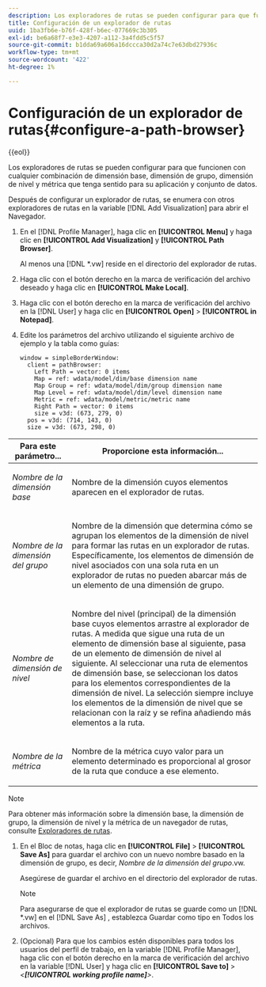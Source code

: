 ```yaml
---
description: Los exploradores de rutas se pueden configurar para que funcionen con cualquier combinación de dimensión base, dimensión de grupo, dimensión de nivel y métrica que tenga sentido para su aplicación y conjunto de datos.
title: Configuración de un explorador de rutas
uuid: 1ba3fb6e-b76f-428f-b6ec-077669c3b305
exl-id: be6a68f7-e3e3-4207-a112-3a4fdd5c5f57
source-git-commit: b1dda69a606a16dccca30d2a74c7e63dbd27936c
workflow-type: tm+mt
source-wordcount: '422'
ht-degree: 1%

---
```


# Configuración de un explorador de rutas{#configure-a-path-browser}

{{eol}}

Los exploradores de rutas se pueden configurar para que funcionen con cualquier combinación de dimensión base, dimensión de grupo, dimensión de nivel y métrica que tenga sentido para su aplicación y conjunto de datos.

Después de configurar un explorador de rutas, se enumera con otros exploradores de rutas en la variable [!DNL Add Visualization] para abrir el Navegador.

1. En el [!DNL Profile Manager], haga clic en **[!UICONTROL Menu]** y haga clic en **[!UICONTROL Add Visualization]** y **[!UICONTROL Path Browser]**.

   Al menos una [!DNL *.vw] reside en el directorio del explorador de rutas.

1. Haga clic con el botón derecho en la marca de verificación del archivo deseado y haga clic en **[!UICONTROL Make Local]**.
1. Haga clic con el botón derecho en la marca de verificación del archivo en la [!DNL User] y haga clic en **[!UICONTROL Open]** > **[!UICONTROL in Notepad]**.
1. Edite los parámetros del archivo utilizando el siguiente archivo de ejemplo y la tabla como guías:

   ```
   window = simpleBorderWindow: 
     client = pathBrowser: 
       Left Path = vector: 0 items
       Map = ref: wdata/model/dim/base dimension name
       Map Group = ref: wdata/model/dim/group dimension name
       Map Level = ref: wdata/model/dim/level dimension name
       Metric = ref: wdata/model/metric/metric name
       Right Path = vector: 0 items
       size = v3d: (673, 279, 0)
     pos = v3d: (714, 143, 0)
     size = v3d: (673, 298, 0)
   ```

<table id="table_1DCCB4B24B554B72A781B304B5EB155E"> 
 <thead> 
  <tr> 
   <th colname="col1" class="entry"> Para este parámetro... </th> 
   <th colname="col2" class="entry"> Proporcione esta información... </th> 
  </tr> 
 </thead>
 <tbody> 
  <tr> 
   <td colname="col1"> <p><i>Nombre de la dimensión base</i> </p> </td> 
   <td colname="col2"> <p>Nombre de la dimensión cuyos elementos aparecen en el explorador de rutas. </p> </td> 
  </tr> 
  <tr> 
   <td colname="col1"> <p><i>Nombre de la dimensión del grupo</i> </p> </td> 
   <td colname="col2"> <p>Nombre de la dimensión que determina cómo se agrupan los elementos de la dimensión de nivel para formar las rutas en un explorador de rutas. Específicamente, los elementos de dimensión de nivel asociados con una sola ruta en un explorador de rutas no pueden abarcar más de un elemento de una dimensión de grupo. </p> </td> 
  </tr> 
  <tr> 
   <td colname="col1"> <p><i>Nombre de dimensión de nivel</i> </p> </td> 
   <td colname="col2"> <p>Nombre del nivel (principal) de la dimensión base cuyos elementos arrastre al explorador de rutas. A medida que sigue una ruta de un elemento de dimensión base al siguiente, pasa de un elemento de dimensión de nivel al siguiente. Al seleccionar una ruta de elementos de dimensión base, se seleccionan los datos para los elementos correspondientes de la dimensión de nivel. La selección siempre incluye los elementos de la dimensión de nivel que se relacionan con la raíz y se refina añadiendo más elementos a la ruta. </p> </td> 
  </tr> 
  <tr> 
   <td colname="col1"> <p><i>Nombre de la métrica</i> </p> </td> 
   <td colname="col2"> <p>Nombre de la métrica cuyo valor para un elemento determinado es proporcional al grosor de la ruta que conduce a ese elemento. </p> </td> 
  </tr> 
 </tbody> 
</table>

>[!NOTE]
>
>Para obtener más información sobre la dimensión base, la dimensión de grupo, la dimensión de nivel y la métrica de un navegador de rutas, consulte [Exploradores de rutas](../../../home/c-get-started/c-analysis-vis/c-path-browsers/c-path-browsers.md#concept-f2e9fdafed6e49c2bd111ab425cd6e2b).

1. En el Bloc de notas, haga clic en **[!UICONTROL File]** > **[!UICONTROL Save As]** para guardar el archivo con un nuevo nombre basado en la dimensión de grupo, es decir, *Nombre de la dimensión del grupo*.vw.

   Asegúrese de guardar el archivo en el directorio del explorador de rutas.

   >[!NOTE]
   >
   >Para asegurarse de que el explorador de rutas se guarde como un [!DNL *.vw] en el [!DNL Save As] , establezca Guardar como tipo en Todos los archivos.

1. (Opcional) Para que los cambios estén disponibles para todos los usuarios del perfil de trabajo, en la variable [!DNL Profile Manager], haga clic con el botón derecho en la marca de verificación del archivo en la variable [!DNL User] y haga clic en **[!UICONTROL Save to]** > *&lt;**[!UICONTROL working profile name]**>*.
